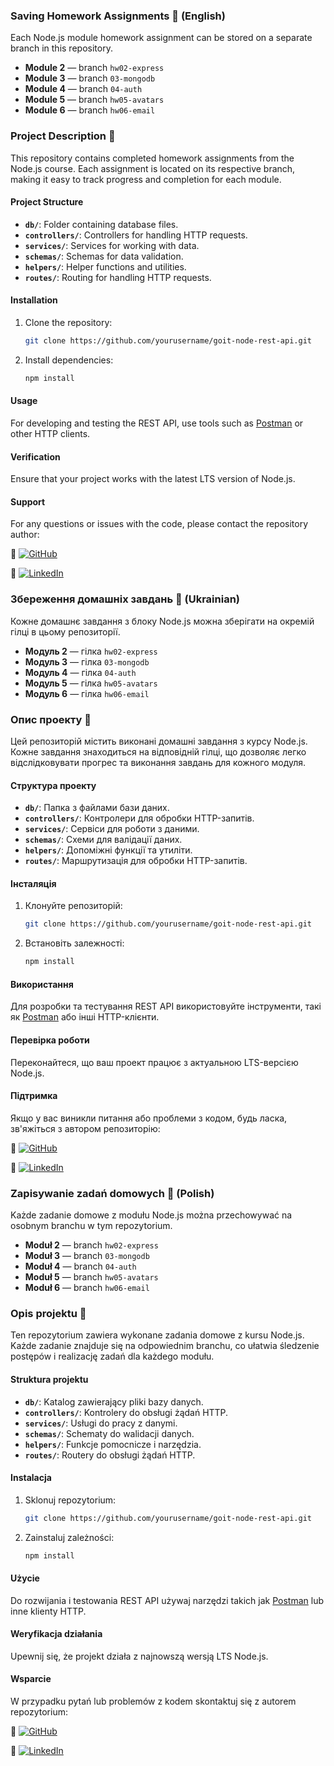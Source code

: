 ### Saving Homework Assignments 🚀 (English)

Each Node.js module homework assignment can be stored on a separate branch in this repository.

- **Module 2** — branch `hw02-express`
- **Module 3** — branch `03-mongodb`
- **Module 4** — branch `04-auth`
- **Module 5** — branch `hw05-avatars`
- **Module 6** — branch `hw06-email`

### Project Description 🚀

This repository contains completed homework assignments from the Node.js course. Each assignment is located on its respective branch, making it easy to track progress and completion for each module.

#### Project Structure

- **`db/`**: Folder containing database files.
- **`controllers/`**: Controllers for handling HTTP requests.
- **`services/`**: Services for working with data.
- **`schemas/`**: Schemas for data validation.
- **`helpers/`**: Helper functions and utilities.
- **`routes/`**: Routing for handling HTTP requests.

#### Installation

1. Clone the repository:

   ```bash
   git clone https://github.com/yourusername/goit-node-rest-api.git
   ```

2. Install dependencies:

   ```bash
   npm install
   ```

#### Usage

For developing and testing the REST API, use tools such as [Postman](https://www.postman.com/) or other HTTP clients.

#### Verification

Ensure that your project works with the latest LTS version of Node.js.

#### Support

For any questions or issues with the code, please contact the repository author:


🚩 [![GitHub](https://img.shields.io/badge/GitHub-nataliiahodnia-blue)](https://github.com/nataliiahodnia)

🚩 [![LinkedIn](https://img.shields.io/badge/LinkedIn-nataliiahodnia-blue)](https://www.linkedin.com/in/nataliia-hodnia/)


### Збереження домашніх завдань 🚀 (Ukrainian)

Кожне домашнє завдання з блоку Node.js можна зберігати на окремій гілці в цьому репозиторії.

- **Модуль 2** — гілка `hw02-express`
- **Модуль 3** — гілка `03-mongodb`
- **Модуль 4** — гілка `04-auth`
- **Модуль 5** — гілка `hw05-avatars`
- **Модуль 6** — гілка `hw06-email`

### Опис проекту 🚀

Цей репозиторій містить виконані домашні завдання з курсу Node.js. Кожне завдання знаходиться на відповідній гілці, що дозволяє легко відслідковувати прогрес та виконання завдань для кожного модуля.

#### Структура проекту

- **`db/`**: Папка з файлами бази даних.
- **`controllers/`**: Контролери для обробки HTTP-запитів.
- **`services/`**: Сервіси для роботи з даними.
- **`schemas/`**: Схеми для валідації даних.
- **`helpers/`**: Допоміжні функції та утиліти.
- **`routes/`**: Маршрутизація для обробки HTTP-запитів.

#### Інсталяція

1. Клонуйте репозиторій:

   ```bash
   git clone https://github.com/yourusername/goit-node-rest-api.git
   ```

2. Встановіть залежності:

   ```bash
   npm install
   ```

#### Використання

Для розробки та тестування REST API використовуйте інструменти, такі як [Postman](https://www.postman.com/) або інші HTTP-клієнти.

#### Перевірка роботи

Переконайтеся, що ваш проект працює з актуальною LTS-версією Node.js.

#### Підтримка

Якщо у вас виникли питання або проблеми з кодом, будь ласка, зв'яжіться з автором репозиторію:

🚩 [![GitHub](https://img.shields.io/badge/GitHub-nataliiahodnia-blue)](https://github.com/nataliiahodnia)

🚩 [![LinkedIn](https://img.shields.io/badge/LinkedIn-nataliiahodnia-blue)](https://www.linkedin.com/in/nataliia-hodnia/)


### Zapisywanie zadań domowych 🚀 (Polish)

Każde zadanie domowe z modułu Node.js można przechowywać na osobnym branchu w tym repozytorium.

- **Moduł 2** — branch `hw02-express`
- **Moduł 3** — branch `03-mongodb`
- **Moduł 4** — branch `04-auth`
- **Moduł 5** — branch `hw05-avatars`
- **Moduł 6** — branch `hw06-email`

### Opis projektu 🚀

Ten repozytorium zawiera wykonane zadania domowe z kursu Node.js. Każde zadanie znajduje się na odpowiednim branchu, co ułatwia śledzenie postępów i realizację zadań dla każdego modułu.

#### Struktura projektu

- **`db/`**: Katalog zawierający pliki bazy danych.
- **`controllers/`**: Kontrolery do obsługi żądań HTTP.
- **`services/`**: Usługi do pracy z danymi.
- **`schemas/`**: Schematy do walidacji danych.
- **`helpers/`**: Funkcje pomocnicze i narzędzia.
- **`routes/`**: Routery do obsługi żądań HTTP.

#### Instalacja

1. Sklonuj repozytorium:

   ```bash
   git clone https://github.com/yourusername/goit-node-rest-api.git
   ```

2. Zainstaluj zależności:

   ```bash
   npm install
   ```

#### Użycie

Do rozwijania i testowania REST API używaj narzędzi takich jak [Postman](https://www.postman.com/) lub inne klienty HTTP.

#### Weryfikacja działania

Upewnij się, że projekt działa z najnowszą wersją LTS Node.js.

#### Wsparcie

W przypadku pytań lub problemów z kodem skontaktuj się z autorem repozytorium:

🚩 [![GitHub](https://img.shields.io/badge/GitHub-nataliiahodnia-blue)](https://github.com/nataliiahodnia)

🚩 [![LinkedIn](https://img.shields.io/badge/LinkedIn-nataliiahodnia-blue)](https://www.linkedin.com/in/nataliia-hodnia/)

